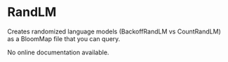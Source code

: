 # RandLM
Creates randomized language models (BackoffRandLM vs CountRandLM) as a BloomMap file that you can query.

No online documentation available.

